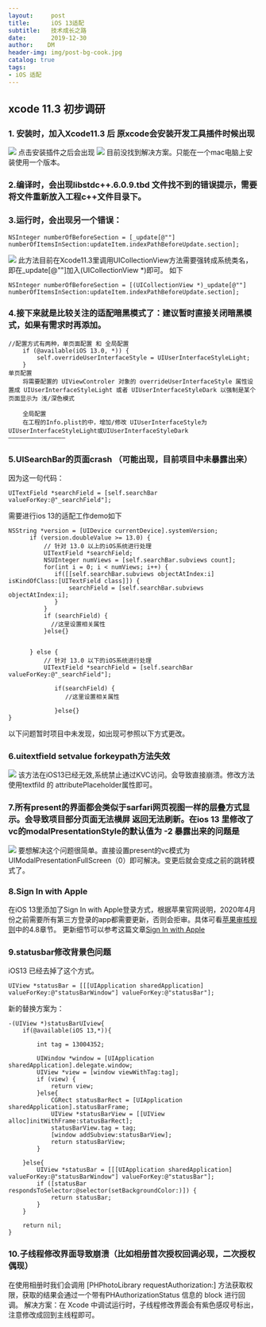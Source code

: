 ```yaml
---
layout:     post
title:      iOS 13适配
subtitle:   技术成长之路
date:       2019-12-30
author:    DM
header-img: img/post-bg-cook.jpg
catalog: true
tags:
- iOS 适配
---
```


## xcode 11.3 初步调研
### 1. 安装时，加入Xcode11.3 后 原xcode会安装开发工具插件时候出现
![](new_file_files/1.jpg)
点击安装插件之后会出现
![](new_file_files/2.jpg)
目前没找到解决方案。只能在一个mac电脑上安装使用一个版本。
### 2.编译时，会出现libstdc++.6.0.9.tbd 文件找不到的错误提示，需要将文件重新放入工程c++文件目录下。
### 3.运行时，会出现另一个错误：
```
NSInteger numberOfBeforeSection = [_update[@""] numberOfItemsInSection:updateItem.indexPathBeforeUpdate.section];

```
![](new_file_files/3.jpg)
此方法目前在Xcode11.3里调用UICollectionView方法需要强转成系统类名，即在_update[@""]加入(UICollectionView *)即可。
如下
```
NSInteger numberOfBeforeSection = [(UICollectionView *)_update[@""] numberOfItemsInSection:updateItem.indexPathBeforeUpdate.section];
```
### 4.接下来就是比较关注的适配暗黑模式了：建议暂时直接关闭暗黑模式，如果有需求时再添加。
```
//配置方式有两种，单页面配置 和 全局配置
    if (@available(iOS 13.0, *)) {
        self.overrideUserInterfaceStyle = UIUserInterfaceStyleLight;
    }
单页配置
    将需要配置的 UIViewControler 对象的 overrideUserInterfaceStyle 属性设置成 UIUserInterfaceStyleLight 或者 UIUserInterfaceStyleDark 以强制是某个页面显示为 浅/深色模式
 
    全局配置
    在工程的Info.plist的中，增加/修改 UIUserInterfaceStyle为UIUserInterfaceStyleLight或UIUserInterfaceStyleDark
————————————————
```
### 5.UISearchBar的页面crash （可能出现，目前项目中未暴露出来）
因为这一句代码：
```
UITextField *searchField = [self.searchBar valueForKey:@"_searchField"];
```
需要进行ios 13的适配工作demo如下
```
NSString *version = [UIDevice currentDevice].systemVersion;
      if (version.doubleValue >= 13.0) {
          // 针对 13.0 以上的iOS系统进行处理
          UITextField *searchField;
          NSUInteger numViews = [self.searchBar.subviews count];
          for(int i = 0; i < numViews; i++) {
             if([[self.searchBar.subviews objectAtIndex:i] isKindOfClass:[UITextField class]]) {
                 searchField = [self.searchBar.subviews objectAtIndex:i];
             }
          }
          if (searchField) {
            //这里设置相关属性
          }else{}
         
 
      } else {
          // 针对 13.0 以下的iOS系统进行处理
          UITextField *searchField = [self.searchBar valueForKey:@"_searchField"];
             
             if(searchField) {
                //这里设置相关属性
                 
             }else{}
}
```
以下问题暂时项目中未发现，如出现可参照以下方式更改。
### 6.uitextfield  setvalue forkeypath方法失效
![](new_file_files/6.jpg)
该方法在iOS13已经无效,系统禁止通过KVC访问。会导致直接崩溃。修改方法使用textfild 的 attributePlaceholder属性即可。
### 7.所有present的界面都会类似于sarfari网页视图一样的层叠方式显示。会导致项目部分页面无法横屏 返回无法刷新。在ios 13 里修改了vc的modalPresentationStyle的默认值为 -2  暴露出来的问题是
![](new_file_files/4.jpg)
要想解决这个问题很简单。直接设置present的vc模式为UIModalPresentationFullScreen（0）即可解决。变更后就会变成之前的跳转模式了。
### 8.Sign In with Apple
在iOS 13里添加了Sign In with Apple登录方式，根据苹果官网说明，2020年4月份之前需要所有第三方登录的app都需要更新，否则会拒审。具体可看[苹果审核规则](https://developer.apple.com/app-store/review/guidelines/#design)中的4.8章节。
更新细节可以参考这篇文章[Sign In with Apple](https://www.jianshu.com/p/e1284bd8c72a)
### 9.statusbar修改背景色问题
iOS13 已经去掉了这个方式。
```
UIView *statusBar = [[[UIApplication sharedApplication] valueForKey:@"statusBarWindow"] valueForKey:@"statusBar"];
```
新的替换方案为：
```
-(UIView *)statusBarUIview{
    if(@available(iOS 13,*)){
        
        int tag = 13004352;
        
        UIWindow *window = [UIApplication sharedApplication].delegate.window;
        UIView *view = [window viewWithTag:tag];
        if (view) {
            return view;
        }else{
            CGRect statusBarRect = [UIApplication sharedApplication].statusBarFrame;
            UIView *statusBarView = [[UIView alloc]initWithFrame:statusBarRect];
            statusBarView.tag = tag;
            [window addSubview:statusBarView];
            return statusBarView;
        }
    
    }else{
        UIView *statusBar = [[[UIApplication sharedApplication] valueForKey:@"statusBarWindow"] valueForKey:@"statusBar"];
        if ([statusBar respondsToSelector:@selector(setBackgroundColor:)]) {
            return statusBar;
        }
    }
    
    return nil;
}
```
### 10.子线程修改界面导致崩溃（比如相册首次授权回调必现，二次授权偶现）
在使用相册时我们会调用 [PHPhotoLibrary requestAuthorization:] 方法获取权限，获取的结果会通过一个带有PHAuthorizationStatus 信息的 block 进行回调。
解决方案：在 Xcode 中调试运行时，子线程修改界面会有紫色感叹号标出，注意修改成回到主线程即可。

